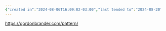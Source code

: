 ```yaml
---
{"created in":"2024-08-06T16:09:02-03:00","last tended to":"2024-08-20T12:16:17-03:00","tags":["🌱","patterns","resource","cybernetics","softwareengineering"],"dg-publish":true,"permalink":"/patterns/pattern-collections/gordon-brander-s-patterns/","dgPassFrontmatter":true,"created":"2024-08-06T16:09:02.578-03:00","updated":"2024-08-20T12:16:28.381-03:00"}
---
```


https://gordonbrander.com/pattern/